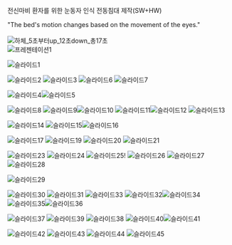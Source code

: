 
전신마비 환자를 위한 눈동자 인식 전동침대 제작(SW+HW)

"The bed's motion changes based on the movement of the eyes."
<br>
<br>
![하체_5초부터up_12초down_총17초](https://github.com/everydayday/3-2CapstoneDesign1/assets/96685431/6ee81566-6041-44a5-ad6b-8586aee5110a)
<br>
![프레젠테이션1](https://github.com/everydayday/3-2CapstoneDesign1/assets/96685431/6d20610d-de10-4af7-b64e-ce0962f03ea6)



![슬라이드1](https://github.com/everydayday/3-2CapstoneDesign1/assets/96685431/5764fa43-09de-4739-afd1-88c820a13c2e)

![슬라이드2](https://github.com/everydayday/3-2CapstoneDesign1/assets/96685431/f65ea3a2-4f6f-45d4-8c0c-629972857447)
![슬라이드3](https://github.com/everydayday/3-2CapstoneDesign1/assets/96685431/903cfaa3-a43d-4fb8-b14a-d7c5558ea6cc)
![슬라이드6](https://github.com/everydayday/3-2CapstoneDesign1/assets/96685431/ebab2c71-d584-49e7-bab8-f56ad079d808)
![슬라이드7](https://github.com/everydayday/3-2CapstoneDesign1/assets/96685431/47f5b36a-afe5-4efc-ac4b-f32edf81dce7)

![슬라이드4](https://github.com/everydayday/3-2CapstoneDesign1/assets/96685431/b3dbe34f-a3b9-4546-b7ad-dac727779da7)![슬라이드5](https://github.com/everydayday/3-2CapstoneDesign1/assets/96685431/d8f18fd4-9ecc-4383-b124-6df6e20cd6c3)

![슬라이드8](https://github.com/everydayday/3-2CapstoneDesign1/assets/96685431/8992b6fe-e9b6-4aa1-a253-0f9c59e1cca3)
![슬라이드9](https://github.com/everydayday/3-2CapstoneDesign1/assets/96685431/8ba6d681-86da-460c-97e9-4367620e8803)![슬라이드10](https://github.com/everydayday/3-2CapstoneDesign1/assets/96685431/b689ba45-e663-47d9-8b79-c46a817b5d5c)
![슬라이드11](https://github.com/everydayday/3-2CapstoneDesign1/assets/96685431/0ffd7d28-1b07-4908-9eb5-a7383f6ca773)![슬라이드12](https://github.com/everydayday/3-2CapstoneDesign1/assets/96685431/9be0708f-b328-494f-b705-2cdd4d9bdcc5)
![슬라이드13](https://github.com/everydayday/3-2CapstoneDesign1/assets/96685431/820c68f4-8699-46a7-ace9-2ee6e9716e6a)

![슬라이드14](https://github.com/everydayday/3-2CapstoneDesign1/assets/96685431/c5a063c9-7cb8-4666-9a08-b8e9f48d460d)
![슬라이드15](https://github.com/everydayday/3-2CapstoneDesign1/assets/96685431/582ec44d-7cbb-417b-8e56-2cc855cd43fa)![슬라이드16](https://github.com/everydayday/3-2CapstoneDesign1/assets/96685431/0d7c338c-80c1-4e36-b66d-5002c6a980bf)

![슬라이드17](https://github.com/everydayday/3-2CapstoneDesign1/assets/96685431/12596469-dce1-443a-a556-5235a53f374f)
![슬라이드19](https://github.com/everydayday/3-2CapstoneDesign1/assets/96685431/5b697110-e018-4d21-bd40-74e19220f24b)
![슬라이드20](https://github.com/everydayday/3-2CapstoneDesign1/assets/96685431/49c0a5ac-ed1c-4b49-bc25-cb63260d0803)
![슬라이드21](https://github.com/everydayday/3-2CapstoneDesign1/assets/96685431/137e21e5-79b2-4c5d-bf25-ac54e57d150c)

![슬라이드23](https://github.com/everydayday/3-2CapstoneDesign1/assets/96685431/759c2b4f-234e-47c3-96d5-ba5f0ab15d94)
![슬라이드24](https://github.com/everydayday/3-2CapstoneDesign1/assets/96685431/c9533ca9-18cf-491f-8a12-3c10f8bbef35)
![슬라이드25](https://github.com/everydayday/3-2CapstoneDesign1/assets/96685431/8035ed23-7424-4680-a518-3a0246ad4d92)!
![슬라이드26](https://github.com/everydayday/3-2CapstoneDesign1/assets/96685431/270ff28a-fa29-46e2-9277-61c28d0602ff)
![슬라이드27](https://github.com/everydayday/3-2CapstoneDesign1/assets/96685431/017f64c0-3dcb-44ad-af91-08fb295a6ea0)
![슬라이드28](https://github.com/everydayday/3-2CapstoneDesign1/assets/96685431/9c2ccd5a-f720-47e0-90ba-63015010b9d8)


![슬라이드29](https://github.com/everydayday/3-2CapstoneDesign1/assets/96685431/c0757b6e-81da-4ab4-b4be-52b4e3ac3a51)

![슬라이드30](https://github.com/everydayday/3-2CapstoneDesign1/assets/96685431/bd624544-936a-46cf-abfe-8e19ca05bb37)
![슬라이드31](https://github.com/everydayday/3-2CapstoneDesign1/assets/96685431/a18ad71f-a9c4-48cc-ae7e-e7dfd111d8f7)
![슬라이드33](https://github.com/everydayday/3-2CapstoneDesign1/assets/96685431/ca22163b-e2df-465d-ab67-2431a966c6dd)
![슬라이드32](https://github.com/everydayday/3-2CapstoneDesign1/assets/96685431/8384b0b0-de53-4bd8-9fb5-b3d665ad15f0)![슬라이드34](https://github.com/everydayday/3-2CapstoneDesign1/assets/96685431/9c8356bf-ae14-4e14-8d3f-55f1f9143a95)
![슬라이드35](https://github.com/everydayday/3-2CapstoneDesign1/assets/96685431/0ca987d5-66d6-4e23-a534-f484541cb1ae)![슬라이드36](https://github.com/everydayday/3-2CapstoneDesign1/assets/96685431/0e84b2e1-e746-47b9-8f3d-52ac41e34f04)


![슬라이드37](https://github.com/everydayday/3-2CapstoneDesign1/assets/96685431/bc5df02e-c4b8-4818-b05b-f937aaf2fb26)
![슬라이드39](https://github.com/everydayday/3-2CapstoneDesign1/assets/96685431/b1841d86-3717-47e8-abb4-484a6bbbaf99)
![슬라이드38](https://github.com/everydayday/3-2CapstoneDesign1/assets/96685431/cdbf57e0-1eed-4c9c-b6f6-75590bb1aeff)
![슬라이드40](https://github.com/everydayday/3-2CapstoneDesign1/assets/96685431/6da27eb1-a564-468d-9da4-0e1b15f812cc)![슬라이드41](https://github.com/everydayday/3-2CapstoneDesign1/assets/96685431/384eb200-5df9-43d2-a200-1eafc9b1d039)

![슬라이드42](https://github.com/everydayday/3-2CapstoneDesign1/assets/96685431/37192b2b-db8e-40d0-95ec-754c410c6259)
![슬라이드43](https://github.com/everydayday/3-2CapstoneDesign1/assets/96685431/3e6ba6d0-2f73-4da1-b187-e41ca494da36)
![슬라이드44](https://github.com/everydayday/3-2CapstoneDesign1/assets/96685431/d375a603-c703-4112-a2b3-135dc76962d3)
![슬라이드45](https://github.com/everydayday/3-2CapstoneDesign1/assets/96685431/e5a8cc2e-0af5-486d-ae34-73ccf0898465)

